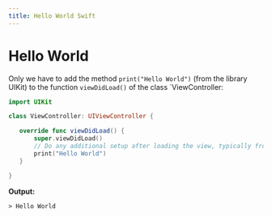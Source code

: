```yaml
---
title: Hello World Swift
---
```


 # Hello World

Only we have to add the method `print("Hello World")` (from the library UIKit) to the function `viewDidLoad()` of the class `ViewController:

 ```Swift
 import UIKit

class ViewController: UIViewController {

    override func viewDidLoad() {
        super.viewDidLoad()
        // Do any additional setup after loading the view, typically from a nib.
        print("Hello World")
    }

}
 ```

 **Output:**

 ```
 > Hello World
 ```
